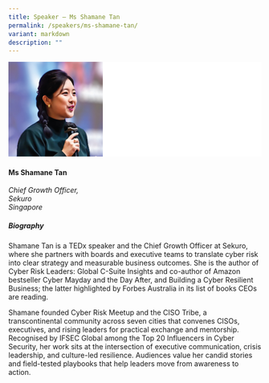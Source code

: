 ```yaml
---
title: Speaker – Ms Shamane Tan
permalink: /speakers/ms-shamane-tan/
variant: markdown
description: ""
---
```

![](/images/2025%20speakers/Shamane_Tan.png)
#### **Ms Shamane Tan**

*Chief Growth Officer, <br> Sekuro<br>Singapore*

##### **Biography**
Shamane Tan is a TEDx speaker and the Chief Growth Officer at Sekuro, where she partners with boards and executive teams to translate cyber risk into clear strategy and measurable business outcomes. She is the author of Cyber Risk Leaders: Global C-Suite Insights and co-author of Amazon bestseller Cyber Mayday and the Day After, and Building a Cyber Resilient Business; the latter highlighted by Forbes Australia in its list of books CEOs are reading. 

Shamane founded Cyber Risk Meetup and the CISO Tribe, a transcontinental community across seven cities that convenes CISOs, executives, and rising leaders for practical exchange and mentorship. Recognised by IFSEC Global among the Top 20 Influencers in Cyber Security, her work sits at the intersection of executive communication, crisis leadership, and culture-led resilience. Audiences value her candid stories and field-tested playbooks that help leaders move from awareness to action.